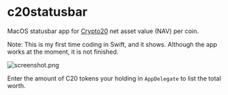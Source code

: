 # c20statusbar

MacOS statusbar app for [Crypto20](https://www.crypto20.com) net asset value (NAV) per coin.

Note: This is my first time coding in Swift, and it shows. Although the app works at the moment, it is not finished.

![screenshot.png](https://github.com/romanpeters/c20statusbar/blob/master/sample.png?raw=true)

Enter the amount of C20 tokens your holding in `AppDelegate` to list the total worth.
